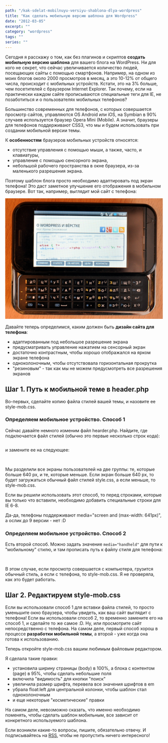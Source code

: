 ```yaml
---
path: "/kak-sdelat-mobilnuyu-versiyu-shablona-dlya-wordpress"
title: "Как сделать мобильную версию шаблона для Wordpress"
date: "2012-03-05"
excerpt: ""
category: "wordpress"
tags: ""
series: ""
---
```


Сегодня я расскажу о том, как без плагинов и скриптов **создать мобильную версию шаблона** для вашего блога на WordPress. Ни для кого не секрет, что сейчас увеличивается количество людей, посещающих сайты с помощью смартфонов. Например, на одном из моих блогов около 2000 просмотров в месяц, а это 10-12% от общего числа, происходит с мобильных устройств. Кстати, это на 3% больше, чем посетителей с браузером Internet Explorer. Так почему, если на практически каждом сайте прописываются специальные теги для IE, не позаботиться и о пользователях мобильных телефонов?

Большинство современных для телефонов, с которых совершается просмотр сайтов, управляются OS Android или iOS, на Symbian в 90% случаев используется браузер Opera Mini (Mobile). А значит, браузеры для телефонов поддерживают CSS3, что мы и будем использовать при создании мобильной версии темы.

К **особенностям** браузеров мобильных устройств относятся:

- отсутствие управления с помощью мыши, а также, часто, и клавиатуры,
- управление с помощью сенсорного экрана,
- небольшой рабочего пространства в окне браузера, из-за маленького разрешения экрана.

Поэтому шаблон блога просто необходимо адаптировать под экран телефона! Это даст заметное улучшение его отображения в мобильном браузере. Вот так, например, выглядит мой сайт с телефона:

![сайт с телефона](images/DSC_2721.jpg)

Давайте теперь определимся, каким должен быть **дизайн сайта для телефона**:

- адаптированным под небольшое разрешение экрана
- предусматривать управление нажатием на сенсорный экран
- достаточно контрастным, чтобы хорошо отображался на ярком экране телефона
- одноколоночным, чтобы отсутствовала горизонтальная прокрутка
- "резиновым" - так как мы не можем предусмотреть все разрешения экранов

## Шаг 1. Путь к мобильной теме в header.php

Во-первых, сделайте копию файла стилей вашей темы, и назовите ее style-mob.css.

### Определяем мобильное устройство. Способ 1

Сейчас давайте немного изменим файл hearder.php. Найдите, где подключается файл стилей (обычно это первые несколько строк кода):

```html

```

и замените ее на следующее:

```html
  
```

Мы разделили все экраны пользователей на две группы: те, которые больше 640 px, и те, которые меньше. Если экран больше 640 px, то будет загружаться обычный файл стилей style.css, а если меньше, то style-mob.css.

Если вы решили использовать этот способ, то перед строками, которые вы только что вставили, необходимо добавить специальные строки для IE 6-8.

Да-да, телефоны поддерживают media="screen and (max-width: 641px)", а ослик до 9 версии - нет :D

### Определяем мобильное устройство. Способ 2

Есть второй способ. Можно задать значение `media="handheld"` для пути к "мобильному" стилю, и там прописать путь к файлу стиля для телефона:

```html
  
```

В этом случае, если просмотр совершается с компьютера, грузится обычный стиль, а если с телефона, то style-mob.css. Я не проверяла, как это будет работать.

## Шаг 2. Редактируем style-mob.css

Если вы использовали способ 1 для вставки файла стилей, то просто уменьшите окно браузера, чтобы увидеть, как ваш сайт выглядит с телефона! Если вы использовали способ 2, то временно замените его на способ 1, и сделайте то же самое :D. Ну, или просмотрите сайт непосредственно с телефона. На самом деле, первый способ хорош в процессе **разработки мобильной темы**, а второй - уже когда она готова к использованию.

Теперь откройте style-mob.css вашим любимым файловым редактором.

Я сделала такие правки:

- установила ширину страницы (body) в 100%, а блока с контентом (page) в 95%, чтобы сделать небольшие поля
- включила "видимость" для кнопки "поиск"
- увеличила размер шрифта, перевела все значения шрифтов в em
- убрала float:left для центральной колонки, чтобы шаблон стал одноколоночным
- и еще некоторые "косметические" правки

На самом деле, невозможно сказать, что именно необходимо поменять, чтобы сделать шаблон мобильным, все зависит от конкретного используемого шаблона.

Если возникли какие-то вопросы, пишите, обязательно отвечу. И подписывайтесь на [RSS](http://feeds.feedburner.com/oriolo_ru "RSS"), чтобы не пропустить ничего интересного!
